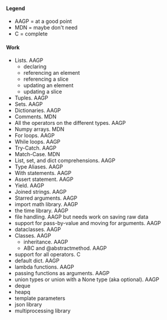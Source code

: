 #### Legend
- AAGP = at a good point
- MDN = maybe don't need
- C = complete

#### Work
- Lists. AAGP
  - declaring
  - referencing an element
  - referencing a slice
  - updating an element
  - updating a slice
- Tuples. AAGP
- Sets. AAGP
- Dictionaries. AAGP
- Comments. MDN
- All the operators on the different types. AAGP
- Numpy arrays. MDN
- For loops. AAGP
- While loops. AAGP
- Try-Catch. AAGP
- Match-Case. MDN
- List, set, and dict comprehensions. AAGP
- Type Aliases. AAGP
- With statements. AAGP
- Assert statement. AAGP
- Yield. AAGP
- Joined strings. AAGP
- Starred arguments. AAGP
- import math library. AAGP
- the time library. AAGP
- file handling. AAGP but needs work on saving raw data
- support for pass-by-value and moving for arguments. AAGP
- dataclasses. AAGP
- Classes. AAGP
  - inheritance. AAGP
  - ABC and @abstractmethod. AAGP
- support for all operators. C
- default dict. AAGP
- lambda functions. AAGP
- passing functions as arguments. AAGP
- union types or union with a None type (aka optional). AAGP
- deque
- heapq
- template parameters
- json library
- multiprocessing library